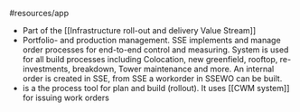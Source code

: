 #resources/app 

* Part of the [[Infrastructure roll-out and delivery Value Stream]]
* Portfolio- and production management. SSE implements and manage order processes for end-to-end control and measuring. System is used for all build processes including Colocation, new greenfield, rooftop, re-investments, breakdown, Tower maintenance and more. An internal order is created in SSE, from SSE a workorder in SSEWO can be built.
* is a the process tool for plan and build (rollout). It uses [[CWM system]] for issuing work orders